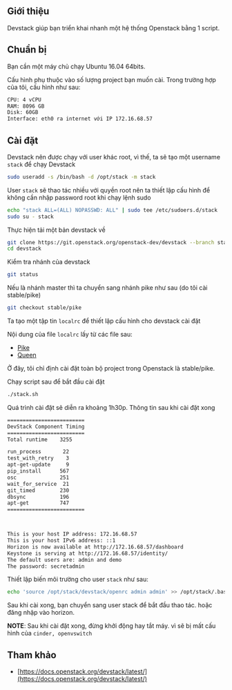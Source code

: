 ﻿## Giới thiệu

Devstack giúp bạn triển khai nhanh một hệ thống Openstack bằng 1 script.

## Chuẩn bị

Bạn cần một máy chủ chạy Ubuntu 16.04 64bits.

Cấu hình phụ thuộc vào số lượng project bạn muốn cài. Trong trường hợp của tôi, cấu hình như sau:
```sh
CPU: 4 vCPU
RAM: 8096 GB
Disk: 60GB
Interface: eth0 ra internet với IP 172.16.68.57
```

## Cài đặt

Devstack nên được chạy với user khác root, vì thế, ta sẽ tạo một username `stack` để chạy Devstack
```sh
sudo useradd -s /bin/bash -d /opt/stack -m stack
```

User `stack` sẽ thao tác nhiều với quyền root nên ta thiết lập cấu hình để không cần nhập password root khi chạy lệnh sudo
```sh
echo "stack ALL=(ALL) NOPASSWD: ALL" | sudo tee /etc/sudoers.d/stack
sudo su - stack
```

Thực hiện tải một bản devstack về
```sh
git clone https://git.openstack.org/openstack-dev/devstack --branch stable/pike
cd devstack
```

Kiểm tra nhánh của devstack
```sh
git status
```

Nếu là nhánh master thì ta chuyển sang nhánh pike như sau (do tôi cài stable/pike)
```sh
git checkout stable/pike
```

Ta tạo một tập tin `localrc` để thiết lập cấu hình cho devstack cài đặt

Nội dung của file `localrc` lấy từ các file sau:

- [Pike](/localrc-stable-pike-octavia)
- [Queen](/localrc-stable-queens-octavia)

Ở đây, tôi chỉ định cài đặt toàn bộ project trong Openstack là stable/pike.

Chạy script sau để bắt đầu cài đặt
```sh
./stack.sh
```

Quá trình cài đặt sẽ diễn ra khoảng 1h30p. Thông tin sau khi cài đặt xong
```sh
=========================
DevStack Component Timing
=========================
Total runtime    3255

run_process       22
test_with_retry    3
apt-get-update     9
pip_install      567
osc              251
wait_for_service  21
git_timed        230
dbsync           196
apt-get          747
=========================



This is your host IP address: 172.16.68.57
This is your host IPv6 address: ::1
Horizon is now available at http://172.16.68.57/dashboard
Keystone is serving at http://172.16.68.57/identity/
The default users are: admin and demo
The password: secretadmin
```

Thiết lập biến môi trường cho user `stack` như sau:
```sh
echo 'source /opt/stack/devstack/openrc admin admin' >> /opt/stack/.bashrc
```

Sau khi cài xong, bạn chuyển sang user stack để bắt đầu thao tác. hoặc đăng nhập vào horizon.

**NOTE**: Sau khi cài đặt xong, đừng khởi động hay tắt máy. vì sẽ bị mất cấu hình của `cinder, openvswitch`

## Tham khảo

- [https://docs.openstack.org/devstack/latest/](https://docs.openstack.org/devstack/latest/)